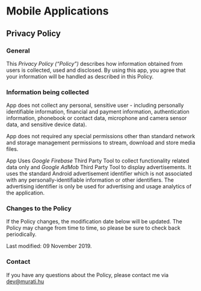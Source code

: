 # Mobile Applications

## Privacy Policy

### General

This _Privacy Policy (“Policy”)_ describes how information obtained from users is collected, used and disclosed.
By using this app, you agree that your information will be handled as described in this Policy.

### Information being collected

App does not collect any personal, sensitive user - including personally identifiable information,
financial and payment information, authentication information, phonebook or contact data, microphone and
camera sensor data, and sensitive device data).

App does not required any special permissions other than standard network and storage management permissions
to stream, download and store media files.

App Uses _Google Firebase_ Third Party Tool to collect functionality related data only and _Google AdMob_ Third Party Tool
to display advertisements. It uses the standard Android advertisement identifier which is not associated with any
personally-identifiable information or other identifiers. The advertising identifier is only be used for
advertising and usage analytics of the application.

### Changes to the Policy

If the Policy changes, the modification date below will be updated.
The Policy may change from time to time, so please be sure to check back periodically.

Last modified: 09 November 2019.

### Contact

If you have any questions about the Policy, please contact me via dev@murati.hu

